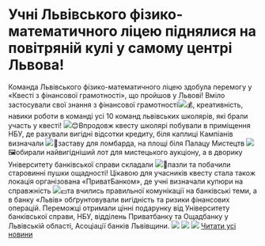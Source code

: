 # Учні Львівського фізико-математичного ліцею піднялися на повітряній кулі у самому центрі Львова!
Команда Львівського фізико-математичного ліцею здобула перемогу у «Квесті з фінансової грамотності», що пройшов у Львові!
Вміло застосували свої знання з фінансової грамотності![](https://static.xx.fbcdn.net/images/emoji.php/v9/f5a/1/16/1f4b0.png?_nc_eui2=AeFUD_NFO4J83Y70R7YGVMSrLB6MYFMGNiyqr5SkB28OBc3aWVviDGDaQK44aEfucH_plz3nYjnZ_AksNxhNtrBivBDIwHxqgtI7A9tkkKIvFw)💰, креативність, навики роботи в команді усі 10 команд львівських школярів, які брали участь у квесті!
![](https://static.xx.fbcdn.net/images/emoji.php/v9/f7f/1/16/1f60a.png?_nc_eui2=AeEJ1yA1zF8ZlxS_c4ofCOZG6hWnE7qY-xUTmcjnoIeJR6Cq69Ell2zWd-SfHM819cEM9G8NazgfVQXRB-Srvdv7Dk3oBjdOo5LPXlQ5mqmhHw)😊Впродовж квесту школярі побували в приміщення НБУ, де рахували вигідні відсотки кредиту, біля каплиці Кампіанів визначали ![](https://static.xx.fbcdn.net/images/emoji.php/v9/fe8/1/16/1f451.png?_nc_eui2=AeHicYCa1bvuXjxAW5EXqiaESeda2eOe9QQxSqRfJlNff7XgftozKFCtApPTNimYx7mWNFBLPH1OWVDQzTk-wkpCZoeWwagXBwsu-mReReGHtg)👑заставу для ломбарда, на площі біля Палацу Мистецтв ![](https://static.xx.fbcdn.net/images/emoji.php/v9/f4e/1/16/1f5bc.png?_nc_eui2=AeH_HftsFeJlGYEGU0-xVBvMr-D6PcLUm7mmx3yTEJxXo477sA3d8vQQ2LGGL0QsHXvYwzXhXOGAXK4wmc0sCSJzNLiIGkginix-WNwOazXmpA)🖼️обирали найвигідніший лот для мистецького аукціону, а в дворику Університету банківської справи складали ![](https://static.xx.fbcdn.net/images/emoji.php/v9/f19/1/16/1f3b0.png?_nc_eui2=AeF2DvZpMFnHE1yhGLoS3yeo3wr83fhi1RecMmlW5HYTR6GULSbXLTT4JFexvVTnRtKxFNNd2d-COnfgEaAf8naUCaw-SZwn8Wn7oUat_gsbag)🎰пазли та побачили старовинні пушки ощадності!
Цікавою для учасників квесту стала також локація організована «ПриватБанком», де учні визначали купюри на справжність ![](https://static.xx.fbcdn.net/images/emoji.php/v9/fdf/1/16/1f4b5.png?_nc_eui2=AeFZQYY2RIeMoAyBplTz2LoUSQNYS_YZpCaMoJrpyuS7b_cvf0C9bpsvm9azN6bWmI9OAYHtK-yC0uwz2z7BdsTekQ8j5pnU1m71c9Bp5yxD4g)💵та вчились правильної комунікації на банківські теми, а в банку «Львів» обґрунтовували вигідність та ризики фінансових операцій.
Переможці отримали цінні подарунку від Університету банківської справи, НБУ, відділень Приватбанку та Ощадбанку у Львівській області, Асоціації банків Львівщини.
![](/images/учні-львівського-фізико-математичного-ліцею-піднялися-на/kulia2.jpg)
![](/images/учні-львівського-фізико-математичного-ліцею-піднялися-на/kulia1.jpg)
![](/images/учні-львівського-фізико-математичного-ліцею-піднялися-на/kulia3.jpg)
[Читати усі новини](/news)

